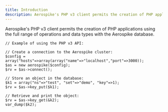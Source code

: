 ```yaml
---
title: Introduction
description: Aerospike's PHP v3 client permits the creation of PHP applications using the full range of operations and data types with the Aerospike database.
---
```


Aerospike's PHP v3 client permits the creation of PHP applications using the full range of operations and data types with the Aerospike database.

```
// Example of using the PHP v3 API:

// Create a connection to the Aerospike cluster:
$config = array("hosts"=>array(array("name"=>"localhost","port"=>3000));
$as = new aerospike($config);
$rv = $as->connect();

// Store an object in the database:
$k1 = array("ns"=>"test", "set"=>"demo", "key"=>1);
$rv = $as->key_put($k1);

// Retrieve and print the object:
$rv = $as->key_get(&k2);
var_dump($k2);
```
